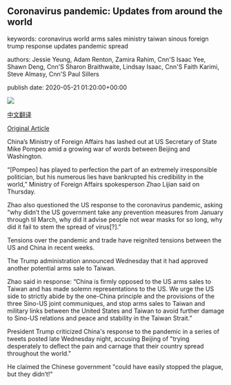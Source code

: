## Coronavirus pandemic: Updates from around the world

keywords: coronavirus world arms sales ministry taiwan sinous foreign trump response updates pandemic spread

authors: Jessie Yeung, Adam Renton, Zamira Rahim, Cnn'S Isaac Yee, Shawn Deng, Cnn'S Sharon Braithwaite, Lindsay Isaac, Cnn'S Faith Karimi, Steve Almasy, Cnn'S Paul Sillers

publish date: 2020-05-21 01:20:00+00:00

![](https://cdn.cnn.com/cnnnext/dam/assets/200213175739-03-coronavirus-0213-super-tease.jpg)

[中文翻译](Coronavirus%20pandemic%3A%20Updates%20from%20around%20the%20world_zh.md)

[Original Article](https://edition.cnn.com/world/live-news/coronavirus-pandemic-05-21-20-intl/index.html)

China’s Ministry of Foreign Affairs has lashed out at US Secretary of State Mike Pompeo amid a growing war of words between Beijing and Washington.

“[Pompeo] has played to perfection the part of an extremely irresponsible politician, but his numerous lies have bankrupted his credibility in the world,” Ministry of Foreign Affairs spokesperson Zhao Lijian said on Thursday.

Zhao also questioned the US response to the coronavirus pandemic, asking “why didn’t the US government take any prevention measures from January through til March, why did it advise people not wear masks for so long, why did it fail to stem the spread of virus[?].”

Tensions over the pandemic and trade have reignited tensions between the US and China in recent weeks.

The Trump administration announced Wednesday that it had approved another potential arms sale to Taiwan.

Zhao said in response: “China is firmly opposed to the US arms sales to Taiwan and has made solemn representations to the US. We urge the US side to strictly abide by the one-China principle and the provisions of the three Sino-US joint communiques, and stop arms sales to Taiwan and military links between the United States and Taiwan to avoid further damage to Sino-US relations and peace and stability in the Taiwan Strait.”

President Trump criticized China's response to the pandemic in a series of tweets posted late Wednesday night, accusing Beijing of "trying desperately to deflect the pain and carnage that their country spread throughout the world."

He claimed the Chinese government "could have easily stopped the plague, but they didn’t\!"